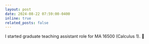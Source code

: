 ```yaml
---
layout: post
date: 2024-08-22 07:59:00-0400
inline: true
related_posts: false
---
```


I started graduate teaching assistant role for MA 16500 (Calculus 1). 🧐